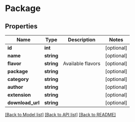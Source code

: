 # Package

## Properties
Name | Type | Description | Notes
------------ | ------------- | ------------- | -------------
**id** | **int** |  | [optional] 
**name** | **string** |  | [optional] 
**flavor** | **string** | Available flavors | [optional] 
**package** | **string** |  | [optional] 
**category** | **string** |  | [optional] 
**author** | **string** |  | [optional] 
**extension** | **string** |  | [optional] 
**download_url** | **string** |  | [optional] 

[[Back to Model list]](../README.md#documentation-for-models) [[Back to API list]](../README.md#documentation-for-api-endpoints) [[Back to README]](../README.md)


